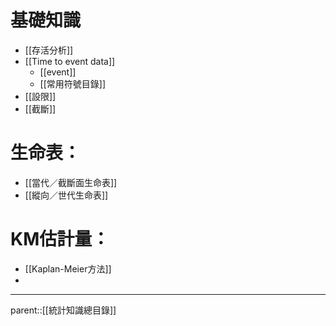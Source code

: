 # 基礎知識
- [[存活分析]]
- [[Time to event data]]
	- [[event]]
	- [[常用符號目錄]]
- [[設限]]
- [[截斷]]
# 生命表：
- [[當代／截斷面生命表]]
- [[縱向／世代生命表]]
# KM估計量：
- [[Kaplan-Meier方法]]
- 
- - -
parent::[[統計知識總目錄]]